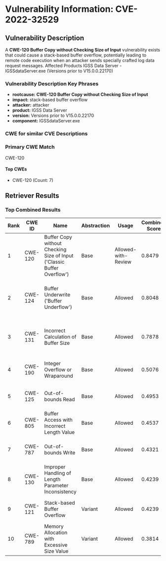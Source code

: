 # Vulnerability Information: CVE-2022-32529

## Vulnerability Description
A **CWE-120 Buffer Copy without Checking Size of Input** vulnerability exists that could cause a stack-based buffer overflow, potentially leading to remote code execution when an attacker sends specially crafted log data request messages. Affected Products IGSS Data Server - IGSSdataServer.exe (Versions prior to V15.0.0.22170)

### Vulnerability Description Key Phrases
- **rootcause:** **CWE-120 Buffer Copy without Checking Size of Input**
- **impact:** stack-based buffer overflow
- **attacker:** attacker
- **product:** IGSS Data Server
- **version:** Versions prior to V15.0.0.22170
- **component:** IGSSdataServer.exe

### CWE for similar CVE Descriptions
### Primary CWE Match
CWE-120

#### Top CWEs
- CWE-120 (Count: 7)

## Retriever Results

### Top Combined Results

| Rank | CWE ID | Name | Abstraction | Usage | Combined Score | Retrievers | Individual Scores |
|------|--------|------|-------------|-------|---------------|------------|-------------------|
| 1 | CWE-120 | Buffer Copy without Checking Size of Input ('Classic Buffer Overflow') | Base | Allowed-with-Review | 0.8479 | dense, sparse, graph | dense: 0.656, sparse: 0.434, graph: 0.872 |
| 2 | CWE-124 | Buffer Underwrite ('Buffer Underflow') | Base | Allowed | 0.8048 | dense, sparse, graph | dense: 0.624, sparse: 0.236, graph: 1.000 |
| 3 | CWE-131 | Incorrect Calculation of Buffer Size | Base | Allowed | 0.7878 | dense, sparse, graph | dense: 0.605, sparse: 0.223, graph: 1.000 |
| 4 | CWE-190 | Integer Overflow or Wraparound | Base | Allowed | 0.5076 | sparse, graph | sparse: 0.262, graph: 1.000 |
| 5 | CWE-125 | Out-of-bounds Read | Base | Allowed | 0.4953 | sparse, graph | sparse: 0.241, graph: 1.000 |
| 6 | CWE-805 | Buffer Access with Incorrect Length Value | Base | Allowed | 0.4537 | dense, sparse | dense: 0.650, sparse: 0.224 |
| 7 | CWE-787 | Out-of-bounds Write | Base | Allowed | 0.4321 | sparse, graph | sparse: 0.214, graph: 0.865 |
| 8 | CWE-130 | Improper Handling of Length Parameter Inconsistency | Base | Allowed | 0.4239 | dense, sparse | dense: 0.591, sparse: 0.224 |
| 9 | CWE-121 | Stack-based Buffer Overflow | Variant | Allowed | 0.4239 | dense, sparse | dense: 0.597, sparse: 0.280 |
| 10 | CWE-789 | Memory Allocation with Excessive Size Value | Variant | Allowed | 0.3814 | dense, sparse | dense: 0.578, sparse: 0.216 |

